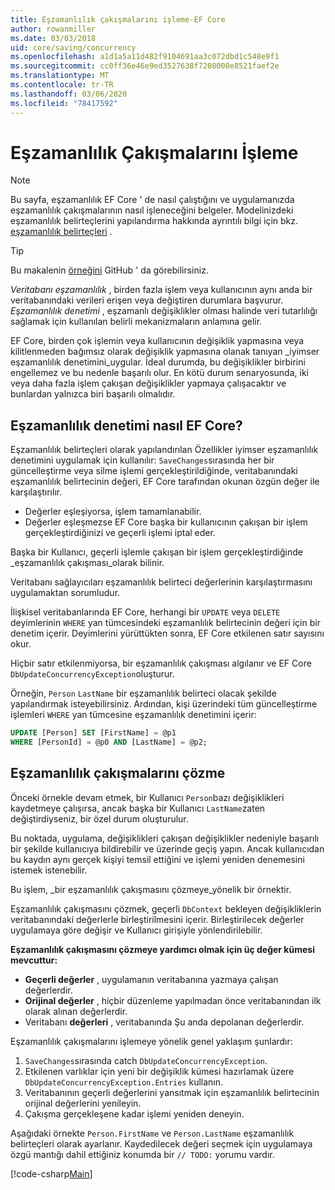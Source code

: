 ```yaml
---
title: Eşzamanlılık çakışmalarını işleme-EF Core
author: rowanmiller
ms.date: 03/03/2018
uid: core/saving/concurrency
ms.openlocfilehash: a1d1a5a11d482f9104691aa3c072dbd1c548e9f1
ms.sourcegitcommit: cc0ff36e46e9ed3527638f7208000e8521faef2e
ms.translationtype: MT
ms.contentlocale: tr-TR
ms.lasthandoff: 03/06/2020
ms.locfileid: "78417592"
---
```

# <a name="handling-concurrency-conflicts"></a>Eşzamanlılık Çakışmalarını İşleme

> [!NOTE]
> Bu sayfa, eşzamanlılık EF Core ' de nasıl çalıştığını ve uygulamanızda eşzamanlılık çakışmalarının nasıl işleneceğini belgeler. Modelinizdeki eşzamanlılık belirteçlerini yapılandırma hakkında ayrıntılı bilgi için bkz. [eşzamanlılık belirteçleri](xref:core/modeling/concurrency) .

> [!TIP]
> Bu makalenin [örneğini](https://github.com/dotnet/EntityFramework.Docs/tree/master/samples/core/Saving/Concurrency/) GitHub ' da görebilirsiniz.

_Veritabanı eşzamanlılık_ , birden fazla işlem veya kullanıcının aynı anda bir veritabanındaki verileri erişen veya değiştiren durumlara başvurur. _Eşzamanlılık denetimi_ , eşzamanlı değişiklikler olması halinde veri tutarlılığı sağlamak için kullanılan belirli mekanizmaların anlamına gelir.

EF Core, birden çok işlemin veya kullanıcının değişiklik yapmasına veya kilitlenmeden bağımsız olarak değişiklik yapmasına olanak tanıyan _iyimser eşzamanlılık denetimini_uygular. İdeal durumda, bu değişiklikler birbirini engellemez ve bu nedenle başarılı olur. En kötü durum senaryosunda, iki veya daha fazla işlem çakışan değişiklikler yapmaya çalışacaktır ve bunlardan yalnızca biri başarılı olmalıdır.

## <a name="how-concurrency-control-works-in-ef-core"></a>Eşzamanlılık denetimi nasıl EF Core?

Eşzamanlılık belirteçleri olarak yapılandırılan Özellikler iyimser eşzamanlılık denetimini uygulamak için kullanılır: `SaveChanges`sırasında her bir güncelleştirme veya silme işlemi gerçekleştirildiğinde, veritabanındaki eşzamanlılık belirtecinin değeri, EF Core tarafından okunan özgün değer ile karşılaştırılır.

- Değerler eşleşiyorsa, işlem tamamlanabilir.
- Değerler eşleşmezse EF Core başka bir kullanıcının çakışan bir işlem gerçekleştirdiğinizi ve geçerli işlemi iptal eder.

Başka bir Kullanıcı, geçerli işlemle çakışan bir işlem gerçekleştirdiğinde _eşzamanlılık çakışması_olarak bilinir.

Veritabanı sağlayıcıları eşzamanlılık belirteci değerlerinin karşılaştırmasını uygulamaktan sorumludur.

İlişkisel veritabanlarında EF Core, herhangi bir `UPDATE` veya `DELETE` deyimlerinin `WHERE` yan tümcesindeki eşzamanlılık belirtecinin değeri için bir denetim içerir. Deyimlerini yürüttükten sonra, EF Core etkilenen satır sayısını okur.

Hiçbir satır etkilenmiyorsa, bir eşzamanlılık çakışması algılanır ve EF Core `DbUpdateConcurrencyException`oluşturur.

Örneğin, `Person` `LastName` bir eşzamanlılık belirteci olacak şekilde yapılandırmak isteyebilirsiniz. Ardından, kişi üzerindeki tüm güncelleştirme işlemleri `WHERE` yan tümcesine eşzamanlılık denetimini içerir:

``` sql
UPDATE [Person] SET [FirstName] = @p1
WHERE [PersonId] = @p0 AND [LastName] = @p2;
```

## <a name="resolving-concurrency-conflicts"></a>Eşzamanlılık çakışmalarını çözme

Önceki örnekle devam etmek, bir Kullanıcı `Person`bazı değişiklikleri kaydetmeye çalışırsa, ancak başka bir Kullanıcı `LastName`zaten değiştirdiyseniz, bir özel durum oluşturulur.

Bu noktada, uygulama, değişiklikleri çakışan değişiklikler nedeniyle başarılı bir şekilde kullanıcıya bildirebilir ve üzerinde geçiş yapın. Ancak kullanıcıdan bu kaydın aynı gerçek kişiyi temsil ettiğini ve işlemi yeniden denemesini istemek istenebilir.

Bu işlem, _bir eşzamanlılık çakışmasını çözmeye_yönelik bir örnektir.

Eşzamanlılık çakışmasını çözmek, geçerli `DbContext` bekleyen değişikliklerin veritabanındaki değerlerle birleştirilmesini içerir. Birleştirilecek değerler uygulamaya göre değişir ve Kullanıcı girişiyle yönlendirilebilir.

**Eşzamanlılık çakışmasını çözmeye yardımcı olmak için üç değer kümesi mevcuttur:**

- **Geçerli değerler** , uygulamanın veritabanına yazmaya çalışan değerlerdir.
- **Orijinal değerler** , hiçbir düzenleme yapılmadan önce veritabanından ilk olarak alınan değerlerdir.
- Veritabanı **değerleri** , veritabanında Şu anda depolanan değerlerdir.

Eşzamanlılık çakışmalarını işlemeye yönelik genel yaklaşım şunlardır:

1. `SaveChanges`sırasında catch `DbUpdateConcurrencyException`.
2. Etkilenen varlıklar için yeni bir değişiklik kümesi hazırlamak üzere `DbUpdateConcurrencyException.Entries` kullanın.
3. Veritabanının geçerli değerlerini yansıtmak için eşzamanlılık belirtecinin orijinal değerlerini yenileyin.
4. Çakışma gerçekleşene kadar işlemi yeniden deneyin.

Aşağıdaki örnekte `Person.FirstName` ve `Person.LastName` eşzamanlılık belirteçleri olarak ayarlanır. Kaydedilecek değeri seçmek için uygulamaya özgü mantığı dahil ettiğiniz konumda bir `// TODO:` yorumu vardır.

[!code-csharp[Main](../../../samples/core/Saving/Concurrency/Sample.cs?name=ConcurrencyHandlingCode&highlight=34-35)]
